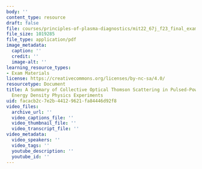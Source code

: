 ```yaml
---
body: ''
content_type: resource
draft: false
file: courses/principles-of-plasma-diagnostics/mit22_67j_f23_final_exam.pdf
file_size: 1019285
file_type: application/pdf
image_metadata:
  caption: ''
  credit: ''
  image-alt: ''
learning_resource_types:
- Exam Materials
license: https://creativecommons.org/licenses/by-nc-sa/4.0/
resourcetype: Document
title: A Summary of Collective Optical Thomson Scattering in Pulsed-Power Driven High
  Energy Density Physics Experiments
uid: facacb2c-7e2b-4412-9621-fa84446d92f8
video_files:
  archive_url: ''
  video_captions_file: ''
  video_thumbnail_file: ''
  video_transcript_file: ''
video_metadata:
  video_speakers: ''
  video_tags: ''
  youtube_description: ''
  youtube_id: ''
---
```

